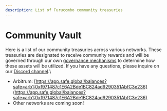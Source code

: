 ```yaml
---
description: List of Furucombo community treasuries
---
```


# Community Vault

Here is a list of our community treasuries across various networks. These treasuries are designated to receive community rewards and will be governed through our own [governance mechanisms](https://docs.furucombo.app/governance/furucombo-tokenomics) to determine how these assets will be utilized. If you have any questions, please inquire on our [Discord channel](https://discord.furucombo.app/).\


* Arbitrum: [https://app.safe.global/balances?safe=arb1:0xf971487c1E6A2Bde1BC824ad9290351AbfC3e236](https://app.safe.global/balances?safe=arb1:0xf971487c1E6A2Bde1BC824ad9290351AbfC3e236)
* Other networks are coming soon!
